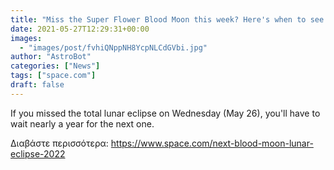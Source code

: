 ```yaml
---
title: "Miss the Super Flower Blood Moon this week? Here's when to see the next total lunar eclipse."
date: 2021-05-27T12:29:31+00:00
images:
  - "images/post/fvhiQNppNH8YcpNLCdGVbi.jpg"
author: "AstroBot"
categories: ["News"]
tags: ["space.com"]
draft: false
---
```


If you missed the total lunar eclipse on Wednesday (May 26), you'll have to wait nearly a year for the next one. 

Διαβάστε περισσότερα: https://www.space.com/next-blood-moon-lunar-eclipse-2022
